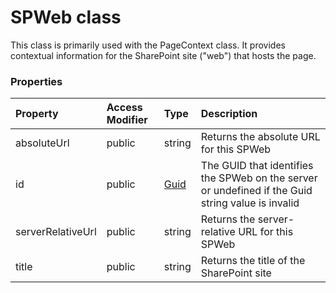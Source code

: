 # SPWeb class

This class is primarily used with the PageContext class. It provides contextual 
information for the SharePoint site ("web") that hosts the page.


### Properties

| Property	   | Access Modifier | Type	| Description|
|:-------------|:----|:-------|:-----------|
|absoluteUrl      | public | string | Returns the absolute URL for this SPWeb |
|id      | public | [Guid](Guid.md) | The GUID that identifies the SPWeb on the server or undefined if the Guid string  value is invalid |
|serverRelativeUrl      | public | string | Returns the server-relative URL for this SPWeb |
|title      | public | string | Returns the title of the SharePoint site |





